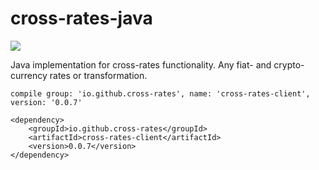 # cross-rates-java
![](https://img.shields.io/maven-central/v/io.github.cross-rates/cross-rates-client)

Java implementation for cross-rates functionality. Any fiat- and crypto-currency rates or transformation.

```
compile group: 'io.github.cross-rates', name: 'cross-rates-client', version: '0.0.7'
```

```
<dependency>
    <groupId>io.github.cross-rates</groupId>
    <artifactId>cross-rates-client</artifactId>
    <version>0.0.7</version>
</dependency>
```
